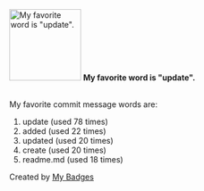 <img src="https://my-badges.github.io/my-badges/favorite-word.png" alt="My favorite word is &quot;update&quot;." title="My favorite word is &quot;update&quot;." width="128">
<strong>My favorite word is &quot;update&quot;.</strong>
<br><br>

My favorite commit message words are:

1. update (used 78 times)
2. added (used 22 times)
3. updated (used 20 times)
4. create (used 20 times)
5. readme.md (used 18 times)


Created by <a href="https://github.com/my-badges/my-badges">My Badges</a>